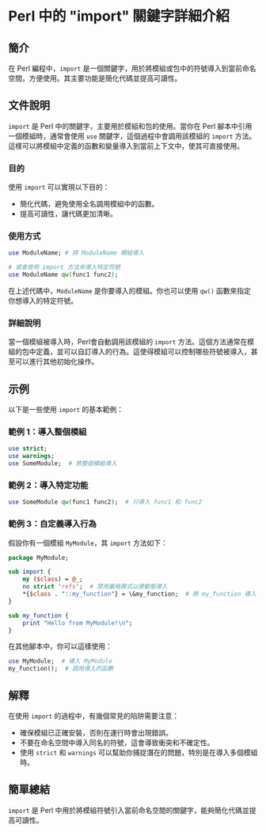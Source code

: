 <!--
Meta Description: # Perl 中的 "import" 關鍵字詳細介紹 ## 簡介 在 Perl 編程中，`import` 是一個關鍵字，用於將模組或包中的符號導入到當前命名空間，方便使用。其主要功能是簡化代碼並提高可讀性。 ## 文件說明 `import` 是 Perl 中的關鍵字，主要用於模組和包的使用。當你在 ...
Meta Keywords: import, perl, use, mymodule, my_function
-->

# Perl 中的 "import" 關鍵字詳細介紹

## 簡介
在 Perl 編程中，`import` 是一個關鍵字，用於將模組或包中的符號導入到當前命名空間，方便使用。其主要功能是簡化代碼並提高可讀性。

## 文件說明
`import` 是 Perl 中的關鍵字，主要用於模組和包的使用。當你在 Perl 腳本中引用一個模組時，通常會使用 `use` 關鍵字，這個過程中會調用該模組的 `import` 方法。這樣可以將模組中定義的函數和變量導入到當前上下文中，使其可直接使用。

### 目的
使用 `import` 可以實現以下目的：
- 簡化代碼，避免使用全名調用模組中的函數。
- 提高可讀性，讓代碼更加清晰。

### 使用方式
```perl
use ModuleName; # 將 ModuleName 模組導入

# 或者使用 import 方法來導入特定符號
use ModuleName qw(func1 func2);
```
在上述代碼中，`ModuleName` 是你要導入的模組。你也可以使用 `qw()` 函數來指定你想導入的特定符號。

### 詳細說明
當一個模組被導入時，Perl會自動調用該模組的 `import` 方法。這個方法通常在模組的包中定義，並可以自訂導入的行為。這使得模組可以控制哪些符號被導入，甚至可以進行其他初始化操作。

## 示例
以下是一些使用 `import` 的基本範例：

### 範例 1：導入整個模組
```perl
use strict;
use warnings;
use SomeModule;  # 將整個模組導入
```

### 範例 2：導入特定功能
```perl
use SomeModule qw(func1 func2);  # 只導入 func1 和 func2
```

### 範例 3：自定義導入行為
假設你有一個模組 `MyModule`，其 `import` 方法如下：
```perl
package MyModule;

sub import {
    my ($class) = @_;
    no strict 'refs';  # 禁用嚴格模式以便動態導入
    *{$class . "::my_function"} = \&my_function;  # 將 my_function 導入
}

sub my_function {
    print "Hello from MyModule!\n";
}
```
在其他腳本中，你可以這樣使用：
```perl
use MyModule;  # 導入 MyModule
my_function();  # 調用導入的函數
```

## 解釋
在使用 `import` 的過程中，有幾個常見的陷阱需要注意：
- 確保模組已正確安裝，否則在運行時會出現錯誤。
- 不要在命名空間中導入同名的符號，這會導致衝突和不確定性。
- 使用 `strict` 和 `warnings` 可以幫助你捕捉潛在的問題，特別是在導入多個模組時。

## 簡單總結
`import` 是 Perl 中用於將模組符號引入當前命名空間的關鍵字，能夠簡化代碼並提高可讀性。